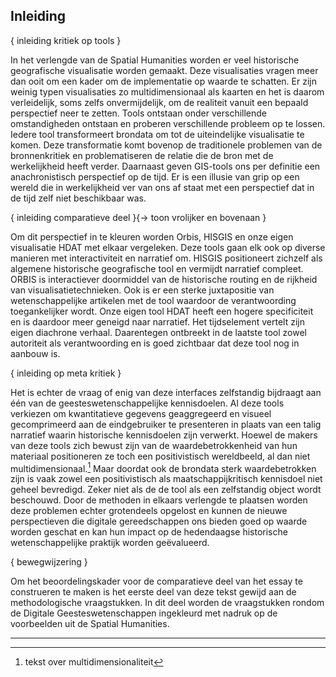 ## Inleiding

{ inleiding kritiek op tools }

In het verlengde van de Spatial Humanities worden er veel historische geografische visualisatie worden gemaakt. Deze visualisaties vragen meer dan ooit om een kader om de implementatie op waarde te schatten. Er zijn weinig typen visualisaties zo multidimensionaal als kaarten en het is daarom verleidelijk, soms zelfs onvermijdelijk, om de realiteit vanuit een bepaald perspectief neer te zetten. Tools ontstaan onder verschillende omstandigheden ontstaan en proberen verschillende probleem op te lossen. Iedere tool transformeert brondata om tot de uiteindelijke visualisatie te komen. Deze transformatie komt bovenop de traditionele problemen van de bronnenkritiek en problematiseren de relatie die de bron met de werkelijkheid heeft verder. Daarnaast geven GIS-tools ons per definitie een anachronistisch perspectief op de tijd. Er is een illusie van grip op een wereld die in werkelijkheid ver van ons af staat met een perspectief dat in de tijd zelf niet beschikbaar was.

{ inleiding comparatieve deel }{-\> toon vrolijker en bovenaan }

Om dit perspectief in te kleuren worden Orbis, HISGIS en onze eigen visualisatie HDAT met elkaar vergeleken. Deze tools gaan elk ook op diverse manieren met interactiviteit en narratief om. HISGIS positioneert zichzelf als algemene historische geografische tool en vermijdt narratief compleet. ORBIS is interactiever doormiddel van de historische routing en  de rijkheid van visualisatietechnieken. Ook is er een sterke juxtapositie van wetenschappelijke artikelen met de tool waardoor de verantwoording toegankelijker wordt. Onze eigen tool HDAT heeft een hogere specificiteit en is daardoor meer geneigd naar narratief. Het tijdselement vertelt zijn eigen diachrone verhaal. Daarentegen ontbreekt in de laatste tool zowel autoriteit als verantwoording en is goed zichtbaar dat deze tool nog in aanbouw is. 

{ inleiding op meta kritiek }

Het is echter de vraag of enig van deze interfaces zelfstandig bijdraagt aan één van de geesteswetenschappelijke kennisdoelen. Al deze tools verkiezen om kwantitatieve gegevens geaggregeerd en visueel gecomprimeerd aan de eindgebruiker te presenteren in plaats van een talig narratief waarin historische kennisdoelen zijn verwerkt. Hoewel de makers van deze tools zich bewust zijn van de waardebetrokkenheid van hun materiaal positioneren ze toch een positivistisch wereldbeeld, al dan niet multidimensionaal.[^1] Maar doordat ook de brondata sterk waardebetrokken zijn is vaak zowel een positivistisch als maatschappijkritisch kennisdoel niet geheel bevredigd. Zeker niet als de de tool als een zelfstandig object wordt beschouwd. Door de methoden in elkaars verlengde te plaatsen worden deze problemen echter grotendeels opgelost en kunnen de nieuwe perspectieven die digitale gereedschappen ons bieden goed op waarde worden geschat en kan hun impact op de hedendaagse historische wetenschappelijke praktijk worden geëvalueerd.

{ bewegwijzering }

Om het beoordelingskader voor de comparatieve deel van het essay te construeren te maken is het eerste deel van deze tekst gewijd aan de methodologische vraagstukken. In dit deel worden de vraagstukken rondom de Digitale Geesteswetenschappen ingekleurd met nadruk op de voorbeelden uit de Spatial Humanities. 

---- 

[^1]:	tekst over multidimensionaliteit